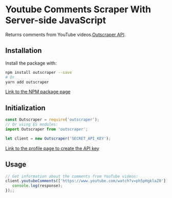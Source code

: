 # Youtube Comments Scraper With Server-side JavaScript

Returns comments from YouTube videos.[Outscraper API](https://app.outscraper.cloud/api-docs#tag/Reviews-and-Comments/paths/~1youtube-comments/get).

## Installation

Install the package with:
```bash
npm install outscraper --save
# Or
yarn add outscraper
```

[Link to the NPM package page](https://www.npmjs.com/package/outscraper)

## Initialization
```js
const Outscraper = require('outscraper');
// Or using ES modules:
import Outscraper from 'outscraper';

let client = new Outscraper('SECRET_API_KEY');

```
[Link to the profile page to create the API key](https://app.outscraper.com/profile)

## Usage

```js
// Get information about the comments from YouTube videos:
client.youtubeComments(['https://www.youtube.com/watch?v=ph5pHgklaZ0']).then(response => {
   console.log(response);
});;
```
